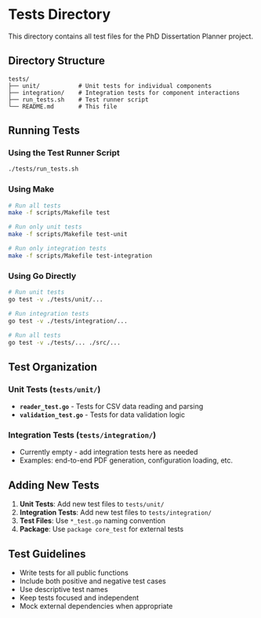 # Tests Directory

This directory contains all test files for the PhD Dissertation Planner project.

## Directory Structure

```
tests/
├── unit/           # Unit tests for individual components
├── integration/    # Integration tests for component interactions
├── run_tests.sh    # Test runner script
└── README.md       # This file
```

## Running Tests

### Using the Test Runner Script
```bash
./tests/run_tests.sh
```

### Using Make
```bash
# Run all tests
make -f scripts/Makefile test

# Run only unit tests
make -f scripts/Makefile test-unit

# Run only integration tests
make -f scripts/Makefile test-integration
```

### Using Go Directly
```bash
# Run unit tests
go test -v ./tests/unit/...

# Run integration tests
go test -v ./tests/integration/...

# Run all tests
go test -v ./tests/... ./src/...
```

## Test Organization

### Unit Tests (`tests/unit/`)
- **`reader_test.go`** - Tests for CSV data reading and parsing
- **`validation_test.go`** - Tests for data validation logic

### Integration Tests (`tests/integration/`)
- Currently empty - add integration tests here as needed
- Examples: end-to-end PDF generation, configuration loading, etc.

## Adding New Tests

1. **Unit Tests**: Add new test files to `tests/unit/`
2. **Integration Tests**: Add new test files to `tests/integration/`
3. **Test Files**: Use `*_test.go` naming convention
4. **Package**: Use `package core_test` for external tests

## Test Guidelines

- Write tests for all public functions
- Include both positive and negative test cases
- Use descriptive test names
- Keep tests focused and independent
- Mock external dependencies when appropriate
